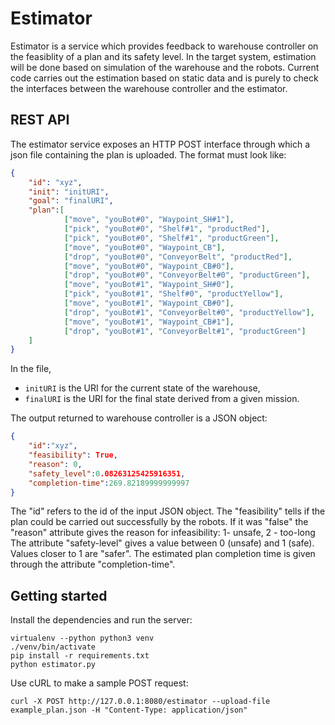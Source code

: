 # Estimator

Estimator is a service which provides feedback to warehouse controller on the
feasiblity of a plan and its safety level. In the target system, estimation will
be done based on simulation of the warehouse and the robots. Current code carries
out the estimation based on static data and is purely to check the interfaces between
the warehouse controller and the estimator.

## REST API

The estimator service exposes an HTTP POST interface through which a json file
containing the plan is uploaded. The format must look like:

```json
{
    "id": "xyz",
    "init": "initURI",
    "goal": "finalURI",
    "plan":[
			["move", "youBot#0", "Waypoint_SH#1"],
			["pick", "youBot#0", "Shelf#1", "productRed"],
			["pick", "youBot#0", "Shelf#1", "productGreen"],
			["move", "youBot#0", "Waypoint_CB"],
			["drop", "youBot#0", "ConveyorBelt", "productRed"],
			["move", "youBot#0", "Waypoint_CB#0"],
			["drop", "youBot#0", "ConveyorBelt#0", "productGreen"],
			["move", "youBot#1", "Waypoint_SH#0"],
			["pick", "youBot#1", "Shelf#0", "productYellow"],
			["move", "youBot#1", "Waypoint_CB#0"],
			["drop", "youBot#1", "ConveyorBelt#0", "productYellow"],
			["move", "youBot#1", "Waypoint_CB#1"],
			["drop", "youBot#1", "ConveyorBelt#1", "productGreen"]
	]
}
```

In the file,

* `initURI` is the URI for the current state of the warehouse,
* `finalURI` is the URI for the final state derived from a given mission.

The output returned to warehouse controller is a JSON object:

```json
{
	"id":"xyz",
	"feasibility": True,
	"reason": 0,
	"safety_level":0.08263125425916351,
	"completion-time":269.82189999999997
}
```

The "id" refers to the id of the input JSON object. The "feasibility" tells
if the plan could be carried out successfully by the robots. If it was "false"
the "reason" attribute gives the reason for infeasibility: 1- unsafe, 2 - too-long The attribute
"safety-level" gives a value between 0 (unsafe) and 1 (safe). Values closer to
1 are "safer". The estimated plan completion time is given through the attribute
"completion-time".

## Getting started

Install the dependencies and run the server:

```
virtualenv --python python3 venv
./venv/bin/activate
pip install -r requirements.txt
python estimator.py
```

Use cURL to make a sample POST request:

    curl -X POST http://127.0.0.1:8080/estimator --upload-file example_plan.json -H "Content-Type: application/json"
